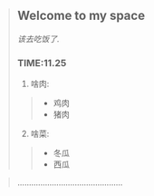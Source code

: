 >## Welcome to my space
>
>_该去吃饭了._
>
>### TIME:11.25
>1. 啥肉:
>>    - 鸡肉  
>>    - 猪肉
>2. 啥菜:
>>    - 冬瓜  
>>    - 西瓜  

>..............................................

```markdown



```

